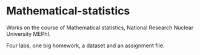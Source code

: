 # Mathematical-statistics
Works on the course of Mathematical statistics, National Research Nuclear University MEPhI.

Four labs, one big homework, a dataset and an assignment file.
